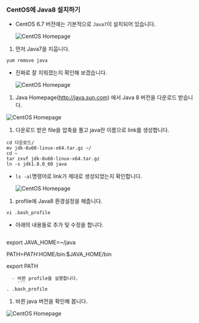 ### CentOS에 Java8 설치하기

- CentOS 6.7 버전에는 기본적으로 `Java7`이 설치되어 있습니다.

  ![CentOS Homepage](https://github.com/icysword/Study/wiki/Linux/CentOS/image/CentOS.java.01.png)

1. 먼저 Java7을 지웁니다.
  ```
yum remove java
```
  - 진짜로 잘 지워졌는지 확인해 보겠습니다.  

      ![CentOS Homepage](https://github.com/icysword/Study/wiki/Linux/CentOS/image/CentOS.java.02.png)

1. Java Homepage(<http://java.sun.com>) 에서 Java 8 버전을 다운로드 받습니다.

  ![CentOS Homepage](https://github.com/icysword/Study/wiki/Linux/CentOS/image/CentOS.java.03.png)

1. 다운로드 받은 file을 압축을 풀고 java란 이름으로 link를 생성합니다.
  ```
  cd 다운로드/
  mv jdk-8u60-linux-x64.tar.gz ~/
  cd ~
  tar zxvf jdk-8u60-linux-x64.tar.gz
  ln -s jdk1.8.0_60 java
```
  - `ls -al`명령어로 link가 제대로 생성되었는지 확인합니다.  

    ![CentOS Homepage](https://github.com/icysword/Study/wiki/Linux/CentOS/image/CentOS.java.04.png)

1. profile에 Java8 환경설정을 해줍니다.
  ```
vi .bash_profile
```
  - 아래의 내용들로 추가 및 수정을 합니다.  
    ```
export JAVA_HOME=~/java

PATH=$PATH:$HOME/bin:$JAVA_HOME/bin

export PATH
```
  - 바뀐 profile을 실행합니다.  
    ```
. .bash_profile
```

1. 바뀐 java 버전을 확인해 봅니다.  

  ![CentOS Homepage](https://github.com/icysword/Study/wiki/Linux/CentOS/image/CentOS.java.05.png)
